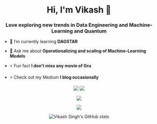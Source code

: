 <h1 align="center">Hi, I'm Vikash 👋</h1>
<h3 align="center">Love exploring new trends in Data Engineering and Machine-Learning and Quantum</h3>

- 🌱 I’m currently learning **DAGSTAR**
  
-  💬 Ask me about **Operationalizing and scaling of Machine-Learning Models**
  
-   ⚡ Fun fact **I don't miss any movie of Gru**

- ⚡ Check out my Medium **I blog occasionally**

<div align="center">

![](https://img.shields.io/github/followers/penut85420?style=for-the-badge&logo=github)
![](https://img.shields.io/github/stars/penut85420?style=for-the-badge&logo=github)
  
![](https://img.shields.io/static/v1?label=Love&message=Coding&color=violet&style=for-the-badge&logo=visual-studio-code)
  
[![](https://img.shields.io/static/v1?label=My&message=Twitter&color=5DA9DD&style=flat-square&logo=twitter&logoColor=white)](https://twitter.com/imvikashsingh)
  
   ![Vikash Singh's GitHub stats](https://github-readme-stats.vercel.app/api?username=vikashs&show_icons=true&theme=algolia)

</div>
